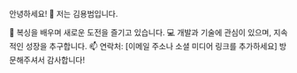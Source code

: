 안녕하세요! 👋
저는 김용범입니다.

🥊 복싱을 배우며 새로운 도전을 즐기고 있습니다.
💻 개발과 기술에 관심이 있으며, 지속적인 성장을 추구합니다.
📫 연락처: [이메일 주소나 소셜 미디어 링크를 추가하세요]
방문해주셔서 감사합니다!

